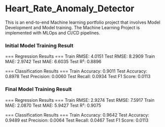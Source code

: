 # Heart_Rate_Anomaly_Detector
This is an end-to-end Machine learning portfolio project that involves Model Development and Model training. The Machine Learning Project is implemented with MLOps and CI/CD pipelines.


### Initial Model Training Result 

=== Regression Results === 
Train RMSE: 4.0151 
Test RMSE: 8.2909 
Train MAE: 2.9742 
Test MAE: 6.6035 
Test R²: 0.8896 

=== Classification Results === 
Train Accuracy: 0.9011 
Test Accuracy: 0.8978 
Test Precision: 0.0060 
Test Recall: 0.0934 
Test F1 Score: 0.0113

### Final Model Training Result 


=== Regression Results === 
Train RMSE: 2.9274 
Test RMSE: 7.5917 
Train MAE: 2.0870 
Test MAE: 5.9427 
Test R²: 0.9075 

=== Classification Results === 
Train Accuracy: 0.9642 
Test Accuracy: 0.9489 
est Precision: 0.0064 
Test Recall: 0.0467 
Test F1 Score: 0.0113
